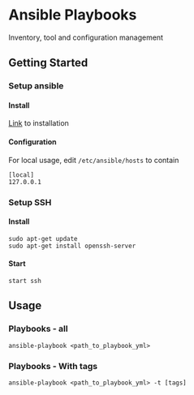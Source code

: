 # Ansible Playbooks
Inventory, tool and configuration management

## Getting Started

### Setup ansible

#### Install

[Link](http://docs.ansible.com/ansible/intro_installation.html#latest-releases-via-apt-ubuntu) to installation

#### Configuration

For local usage, edit ```/etc/ansible/hosts``` to contain

```
[local]
127.0.0.1
```

### Setup SSH

#### Install

```
sudo apt-get update
sudo apt-get install openssh-server
```

#### Start

```
start ssh
```

## Usage

### Playbooks - all

```
ansible-playbook <path_to_playbook_yml>
```

### Playbooks - With tags

```
ansible-playbook <path_to_playbook_yml> -t [tags]
```
